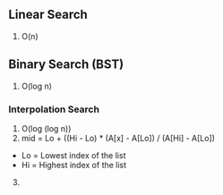 
## Linear Search
1. O(n)

## Binary Search (BST)
1. O(log n)

### Interpolation Search
1. O(log (log n))
2. mid = Lo + ((Hi - Lo) * (A[x] - A[Lo]) / (A[Hi] - A[Lo])  
  * Lo   = Lowest index of the list  
  * Hi   = Highest index of the list
3. 

## 
